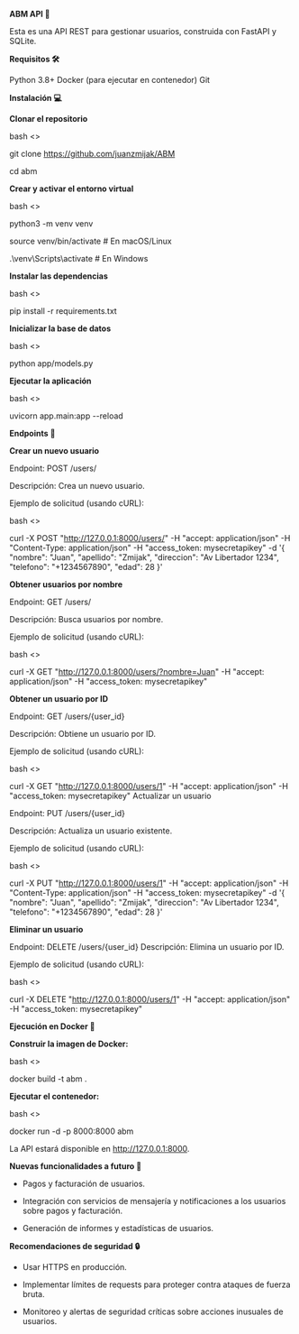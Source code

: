**ABM API 🚀**

Esta es una API REST para gestionar usuarios, construida con FastAPI y SQLite.

**Requisitos 🛠️**

Python 3.8+
Docker (para ejecutar en contenedor)
Git

**Instalación 💻**

**Clonar el repositorio**

bash <>

git clone https://github.com/juanzmijak/ABM

cd abm

**Crear y activar el entorno virtual**

bash <>

python3 -m venv venv

source venv/bin/activate  # En macOS/Linux

.\venv\Scripts\activate  # En Windows

**Instalar las dependencias**

bash <>

pip install -r requirements.txt

**Inicializar la base de datos**

bash <>

python app/models.py

**Ejecutar la aplicación**

bash <>


uvicorn app.main:app --reload

**Endpoints 📡**

**Crear un nuevo usuario**

Endpoint: POST /users/

Descripción: Crea un nuevo usuario.

Ejemplo de solicitud (usando cURL):

bash <>

curl -X POST "http://127.0.0.1:8000/users/" -H "accept: application/json" -H "Content-Type: application/json" -H "access_token: mysecretapikey" -d '{ "nombre": "Juan", "apellido": "Zmijak", "direccion": "Av Libertador 1234", "telefono": "+1234567890", "edad": 28 }'

**Obtener usuarios por nombre**

Endpoint: GET /users/

Descripción: Busca usuarios por nombre.

Ejemplo de solicitud (usando cURL):

bash <>

curl -X GET "http://127.0.0.1:8000/users/?nombre=Juan" -H "accept: application/json" -H "access_token: mysecretapikey"

**Obtener un usuario por ID**

Endpoint: GET /users/{user_id}

Descripción: Obtiene un usuario por ID.

Ejemplo de solicitud (usando cURL):

bash <>

curl -X GET "http://127.0.0.1:8000/users/1" -H "accept: application/json" -H "access_token: mysecretapikey"
Actualizar un usuario

Endpoint: PUT /users/{user_id}

Descripción: Actualiza un usuario existente.

Ejemplo de solicitud (usando cURL):

bash <>

curl -X PUT "http://127.0.0.1:8000/users/1" -H "accept: application/json" -H "Content-Type: application/json" -H "access_token: mysecretapikey" -d '{ "nombre": "Juan", "apellido": "Zmijak", "direccion": "Av Libertador 1234", "telefono": "+1234567890", "edad": 28 }'

**Eliminar un usuario**

Endpoint: DELETE /users/{user_id}
Descripción: Elimina un usuario por ID.

Ejemplo de solicitud (usando cURL):

bash <>

curl -X DELETE "http://127.0.0.1:8000/users/1" -H "accept: application/json" -H "access_token: mysecretapikey"

**Ejecución en Docker 🐳**

**Construir la imagen de Docker:**

bash <>

docker build -t abm .

**Ejecutar el contenedor:**

bash <>

docker run -d -p 8000:8000 abm

La API estará disponible en http://127.0.0.1:8000.

**Nuevas funcionalidades a futuro 🌟**

- Pagos y facturación de usuarios.

- Integración con servicios de mensajería y notificaciones a los usuarios sobre pagos y facturación.

- Generación de informes y estadísticas de usuarios.

**Recomendaciones de seguridad 🔒**

- Usar HTTPS en producción.

- Implementar límites de requests para proteger contra ataques de fuerza bruta.
- Monitoreo y alertas de seguridad críticas sobre acciones inusuales de usuarios.
  

